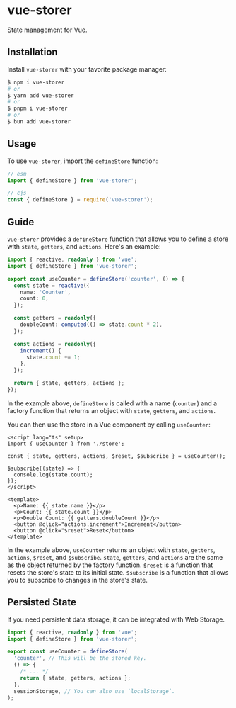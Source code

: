 # vue-storer

State management for Vue.

## Installation

Install `vue-storer` with your favorite package manager:

```sh
$ npm i vue-storer
# or
$ yarn add vue-storer
# or
$ pnpm i vue-storer
# or
$ bun add vue-storer
```

## Usage

To use `vue-storer`, import the `defineStore` function:

```ts
// esm
import { defineStore } from 'vue-storer';

// cjs
const { defineStore } = require('vue-storer');
```

## Guide

`vue-storer` provides a `defineStore` function that allows you to define a store with `state`, `getters`, and `actions`. Here's an example:

```ts
import { reactive, readonly } from 'vue';
import { defineStore } from 'vue-storer';

export const useCounter = defineStore('counter', () => {
  const state = reactive({
    name: 'Counter',
    count: 0,
  });

  const getters = readonly({
    doubleCount: computed(() => state.count * 2),
  });

  const actions = readonly({
    increment() {
      state.count += 1;
    },
  });

  return { state, getters, actions };
});
```

In the example above, `defineStore` is called with a name (`counter`) and a factory function that returns an object with `state`, `getters`, and `actions`.

You can then use the store in a Vue component by calling `useCounter`:

```vue
<script lang="ts" setup>
import { useCounter } from './store';

const { state, getters, actions, $reset, $subscribe } = useCounter();

$subscribe((state) => {
  console.log(state.count);
});
</script>

<template>
  <p>Name: {{ state.name }}</p>
  <p>Count: {{ state.count }}</p>
  <p>Double Count: {{ getters.doubleCount }}</p>
  <button @click="actions.increment">Increment</button>
  <button @click="$reset">Reset</button>
</template>
```

In the example above, `useCounter` returns an object with `state`, `getters`, `actions`, `$reset`, and `$subscribe`. `state`, `getters`, and `actions` are the same as the object returned by the factory function. `$reset` is a function that resets the store's state to its initial state. `$subscribe` is a function that allows you to subscribe to changes in the store's state.

## Persisted State

If you need persistent data storage, it can be integrated with Web Storage.

```ts
import { reactive, readonly } from 'vue';
import { defineStore } from 'vue-storer';

export const useCounter = defineStore(
  'counter', // This will be the stored key.
  () => {
    /* ... */
    return { state, getters, actions };
  },
  sessionStorage, // You can also use `localStorage`.
);
```
